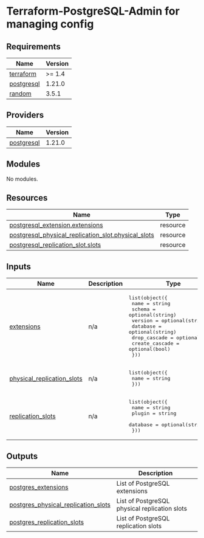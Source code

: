 # Terraform-PostgreSQL-Admin for managing config

## Requirements

| Name | Version |
|------|---------|
| <a name="requirement_terraform"></a> [terraform](#requirement\_terraform) | >= 1.4 |
| <a name="requirement_postgresql"></a> [postgresql](#requirement\_postgresql) | 1.21.0 |
| <a name="requirement_random"></a> [random](#requirement\_random) | 3.5.1 |

## Providers

| Name | Version |
|------|---------|
| <a name="provider_postgresql"></a> [postgresql](#provider\_postgresql) | 1.21.0 |

## Modules

No modules.

## Resources

| Name | Type |
|------|------|
| [postgresql_extension.extensions](https://registry.terraform.io/providers/cyrilgdn/postgresql/1.21.0/docs/resources/extension) | resource |
| [postgresql_physical_replication_slot.physical_slots](https://registry.terraform.io/providers/cyrilgdn/postgresql/1.21.0/docs/resources/physical_replication_slot) | resource |
| [postgresql_replication_slot.slots](https://registry.terraform.io/providers/cyrilgdn/postgresql/1.21.0/docs/resources/replication_slot) | resource |

## Inputs

| Name | Description | Type | Default | Required |
|------|-------------|------|---------|:--------:|
| <a name="input_extensions"></a> [extensions](#input\_extensions) | n/a | <pre>list(object({<br>    name           = string<br>    schema         = optional(string)<br>    version        = optional(string)<br>    database       = optional(string)<br>    drop_cascade   = optional(bool)<br>    create_cascade = optional(bool)<br>  }))</pre> | n/a | yes |
| <a name="input_physical_replication_slots"></a> [physical\_replication\_slots](#input\_physical\_replication\_slots) | n/a | <pre>list(object({<br>    name = string<br>  }))</pre> | n/a | yes |
| <a name="input_replication_slots"></a> [replication\_slots](#input\_replication\_slots) | n/a | <pre>list(object({<br>    name     = string<br>    plugin   = string<br>    database = optional(string)<br>  }))</pre> | n/a | yes |

## Outputs

| Name | Description |
|------|-------------|
| <a name="output_postgres_extensions"></a> [postgres\_extensions](#output\_postgres\_extensions) | List of PostgreSQL extensions |
| <a name="output_postgres_physical_replication_slots"></a> [postgres\_physical\_replication\_slots](#output\_postgres\_physical\_replication\_slots) | List of PostgreSQL physical replication slots |
| <a name="output_postgres_replication_slots"></a> [postgres\_replication\_slots](#output\_postgres\_replication\_slots) | List of PostgreSQL replication slots |
<!-- END_TF_DOCS -->
